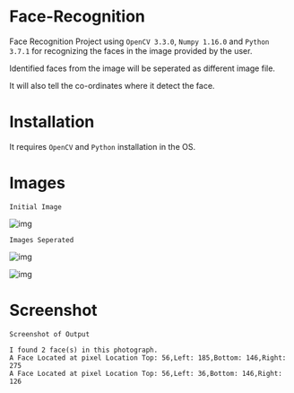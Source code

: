 # Face-Recognition

Face Recognition Project using `OpenCV 3.3.0`, `Numpy 1.16.0` and `Python 3.7.1` for recognizing the faces in the image provided by the user.

Identified faces from the image will be seperated as different image file.

It will also tell the co-ordinates where it detect the face.

# Installation

It requires ```OpenCV``` and ```Python``` installation in the OS. 


# Images

```Initial Image```

![img](https://github.com/Versatile-Vishal/Face-Recognition/blob/master/Img/stock_people.jpg)

```Images Seperated```

![img](https://github.com/Versatile-Vishal/Face-Recognition/blob/master/Img/face-0.jpg)

![img](https://github.com/Versatile-Vishal/Face-Recognition/blob/master/Img/face-1.jpg)


# Screenshot
  
  ```Screenshot of Output```
  
```
I found 2 face(s) in this photograph.
A Face Located at pixel Location Top: 56,Left: 185,Bottom: 146,Right: 275
A Face Located at pixel Location Top: 56,Left: 36,Bottom: 146,Right: 126

```
